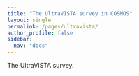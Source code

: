 ```yaml
---
title: "The UltraVISTA survey in COSMOS"
layout: single
permalink: /pages/ultravista/
author_profile: false
sidebar:
  nav: "docs"
---
```


The UltraVISTA survey. 
